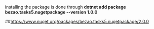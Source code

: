 installing the package is done through **dotnet add package bezao.tasks5.nugetpackage --version 1.0.0**

##https://www.nuget.org/packages/bezao.tasks5.nugetpackage/2.0.0

